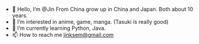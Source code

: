 - 👋 Hello, I’m @Jin From China grow up in China and Japan. Both about 10 years. 
- 👀 I’m interested in anime, game, manga. (Tasuki is really good)
- 🌱 I’m currently learning Python, Java.
- 📫 How to reach me jinksem@gmail.com 

<!---
Jin9991/Jin9991 is a ✨ special ✨ repository because its `README.md` (this file) appears on your GitHub profile.
You can click the Preview link to take a look at your changes.
--->
